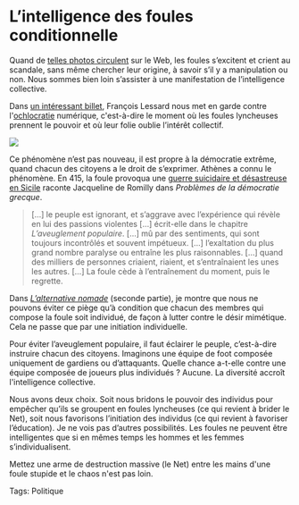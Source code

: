 # L’intelligence des foules conditionnelle

Quand de [telles photos circulent](http://images.google.fr/images?um=1&hl=fr&client=firefox-a&hs=z3e&rlz=1R1GGGL_fr&tbs=isch%3A1&sa=1&q=Medvedev+drunk+G8&btnG=Rechercher&aq=f&oq=&start=0) sur le Web, les foules s’excitent et crient au scandale, sans même chercher leur origine, à savoir s’il y a manipulation ou non. Nous sommes bien loin s’assister à une manifestation de l’intelligence collective.<span id="more-15119"></span>

Dans [un intéressant billet](http://deuxsecondes.blogspot.com/2010/03/de-lochlocratie-numerique.html), François Lessard nous met en garde contre l'[ochlocratie](http://fr.wikipedia.org/wiki/Ochlocratie) numérique, c'est-à-dire le moment où les foules lyncheuses prennent le pouvoir et où leur folie oublie l’intérêt collectif.

![](http://blog.tcrouzet.comhttps://tcrouzet.com/images_tc/2010/03/g81-449x351.jpg)

Ce phénomène n’est pas nouveau, il est propre à la démocratie extrême, quand chacun des citoyens a le droit de s’exprimer. Athènes a connu le phénomène. En 415, la foule provoqua une [guerre suicidaire et désastreuse en Sicile](http://fr.wikipedia.org/wiki/Exp%C3%A9dition_de_Sicile) raconte Jacqueline de Romilly dans *Problèmes de la démocratie grecque*.

> \[…\] le peuple est ignorant, et s’aggrave avec l’expérience qui révèle en lui des passions violentes \[…\] écrit-elle dans le chapitre *L’aveuglement populaire*. \[…\] mû par des sentiments, qui sont toujours incontrôlés et souvent impétueux. \[…\] l’exaltation du plus grand nombre paralyse ou entraîne les plus raisonnables. \[…\] quand des milliers de personnes criaient, riaient, et s’entraînaient les unes les autres. \[…\] La foule cède à l’entraînement du moment, puis le regrette.

Dans [*L’alternative nomade*](http://blog.tcrouzet.com/alternative-nomade/) (seconde partie), je montre que nous ne pouvons éviter ce piège qu’à condition que chacun des membres qui compose la foule soit individué, de façon à lutter contre le désir mimétique. Cela ne passe que par une initiation individuelle.

Pour éviter l’aveuglement populaire, il faut éclairer le peuple, c’est-à-dire instruire chacun des citoyens. Imaginons une équipe de foot composée uniquement de gardiens ou d’attaquants. Quelle chance a-t-elle contre une équipe composée de joueurs plus individués ? Aucune. La diversité accroît l'intelligence collective.

Nous avons deux choix. Soit nous bridons le pouvoir des individus pour empêcher qu’ils se groupent en foules lyncheuses (ce qui revient à brider le Net), soit nous favorisons l’initiation des individus (ce qui revient à favoriser l’éducation). Je ne vois pas d’autres possibilités. Les foules ne peuvent être intelligentes que si en mêmes temps les hommes et les femmes s’individualisent.

Mettez une arme de destruction massive (le Net) entre les mains d'une foule stupide et le chaos n'est pas loin.

Tags: Politique